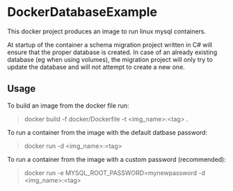 # DockerDatabaseExample

This docker project produces an image to run linux mysql containers.

At startup of the container a schema migration project written in C# will ensure that the proper database is created. In case of an already existing database (eg when using volumes), the migration project will only try to update the database and will not attempt to create a new one.

## Usage

To build an image from the docker file run:
> docker build -f docker/Dockerfile -t <img_name>:\<tag> .

To run a container from the image with the default datbase password:
> docker run -d <img_name>:\<tag>

To run a container from the image with a custom password (recommended):
> docker run -e MYSQL_ROOT_PASSWORD=mynewpassword -d <img_name>:\<tag>
